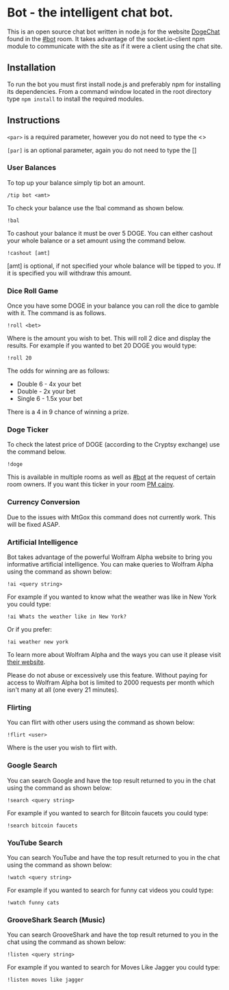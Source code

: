 Bot - the intelligent chat bot.
======

This is an open source chat bot written in node.js for the website [DogeChat](http://dogechat.net/) found in the [#bot](http://dogechat.net/join:bot) room. It takes advantage of the socket.io-client npm module to communicate with the site as if it were a client using the chat site.

Installation
------------

To run the bot you must first install node.js and preferably npm for installing its dependencies. From a command window located in the root directory type `npm install` to install the required modules.

Instructions
------------

`<par>` is a required parameter, however you do not need to type the <>

`[par]` is an optional parameter, again you do not need to type the []

### User Balances
To top up your balance simply tip bot an amount.

    /tip bot <amt>

To check your balance use the !bal command as shown below.

    !bal

To cashout your balance it must be over 5 DOGE. You can either cashout your whole balance or a set amount using the command below.

    !cashout [amt]

[amt] is optional, if not specified your whole balance will be tipped to you. If it is specified you will withdraw this amount.

### Dice Roll Game

Once you have some DOGE in your balance you can roll the dice to gamble with it. The command is as follows.

    !roll <bet>

Where <bet> is the amount you wish to bet. This will roll 2 dice and display the results. For example if you wanted to bet 20 DOGE you would type:

    !roll 20

The odds for winning are as follows:

  * Double 6 - 4x your bet
  * Double - 2x your bet
  * Single 6 - 1.5x your bet

There is a 4 in 9 chance of winning a prize.

### Doge Ticker

To check the latest price of DOGE (according to the Cryptsy exchange) use the command below.

    !doge

This is available in multiple rooms as well as [#bot](http://dogechat.net/join:bot) at the request of certain room owners. If you want this ticker in your room [PM cainy](http://dogechat.net/).

### Currency Conversion

Due to the issues with MtGox this command does not currently work. This will be fixed ASAP.

### Artificial Intelligence

Bot takes advantage of the powerful Wolfram Alpha website to bring you informative artificial intelligence. You can make queries to Wolfram Alpha using the command as shown below:

    !ai <query string>

For example if you wanted to know what the weather was like in New York you could type:

    !ai Whats the weather like in New York?

Or if you prefer:

    !ai weather new york

To learn more about Wolfram Alpha and the ways you can use it please visit [their website](http://www.wolframalpha.com/).

Please do not abuse or excessively use this feature. Without paying for access to Wolfram Alpha bot is limited to 2000 requests per month which isn't many at all (one every 21 minutes). 

### Flirting

You can flirt with other users using the command as shown below:

    !flirt <user>

Where <user> is the user you wish to flirt with.

### Google Search

You can search Google and have the top result returned to you in the chat using the command as shown below:

    !search <query string>

For example if you wanted to search for Bitcoin faucets you could type:

    !search bitcoin faucets

### YouTube Search

You can search YouTube and have the top result returned to you in the chat using the command as shown below:

    !watch <query string>

For example if you wanted to search for funny cat videos you could type:

    !watch funny cats

### GrooveShark Search (Music)

You can search GrooveShark and have the top result returned to you in the chat using the command as shown below:

    !listen <query string>

For example if you wanted to search for Moves Like Jagger you could type:

    !listen moves like jagger
